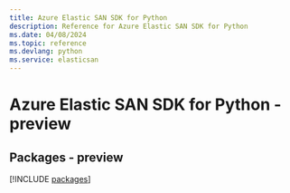 ```yaml
---
title: Azure Elastic SAN SDK for Python
description: Reference for Azure Elastic SAN SDK for Python
ms.date: 04/08/2024
ms.topic: reference
ms.devlang: python
ms.service: elasticsan
---
```

# Azure Elastic SAN SDK for Python - preview
## Packages - preview
[!INCLUDE [packages](elastic-san-index.md)]